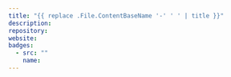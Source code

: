 ```yaml
---
title: "{{ replace .File.ContentBaseName '-' ' ' | title }}"
description: 
repository: 
website: 
badges:
  - src: ""
    name: 
---
```


